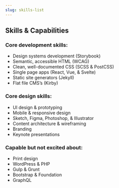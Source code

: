 ```yaml
---
slug: skills-list
---
```


## Skills & Capabilities

### Core development skills:

- Design systems development (Storybook)
- Semantic, accessible HTML (WCAG)
- Clean, well-documented CSS (SCSS & PostCSS)
- Single page apps (React, Vue, & Svelte)
- Static site generators (Jekyll)
- Flat file CMS’s (Kirby)

### Core design skills:

- UI design & prototyping
- Mobile & responsive design
- Sketch, Figma, Photoshop, & Illustrator
- Content architecture & wireframing
- Branding
- Keynote presentations

### Capable but not excited about:

- Print design
- WordPress & PHP
- Gulp & Grunt
- Bootstrap & Foundation
- GraphQL

<!-- ### Currently improving:
- Web performance
- Command line Git -->
